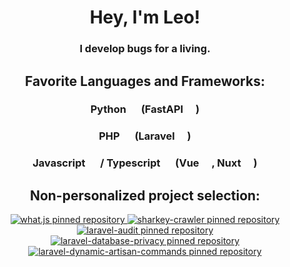 <h1 align="center">Hey, I'm Leo!</h1>
<h3 align="center">I develop bugs for a living.</h3>

<h2 align="center">Favorite Languages and Frameworks:</h2>

<h3 align="center">Python <img src="https://cdn.jsdelivr.net/gh/devicons/devicon@latest/icons/python/python-plain.svg" height="16" /> (FastAPI <img src="https://cdn.jsdelivr.net/gh/devicons/devicon@latest/icons/fastapi/fastapi-original.svg" height="16" />)</h5>
<h3 align="center">PHP <img src="https://cdn.jsdelivr.net/gh/devicons/devicon@latest/icons/php/php-original.svg" height="16" /> (Laravel <img src="https://cdn.jsdelivr.net/gh/devicons/devicon@latest/icons/laravel/laravel-original.svg" height="16" />)</h5>
<h3 align="center">Javascript <img src="https://cdn.jsdelivr.net/gh/devicons/devicon@latest/icons/javascript/javascript-plain.svg" height="16" /> / Typescript <img src="https://cdn.jsdelivr.net/gh/devicons/devicon@latest/icons/typescript/typescript-plain.svg" height="16" /> (Vue <img src="https://cdn.jsdelivr.net/gh/devicons/devicon@latest/icons/vuejs/vuejs-original.svg" height="16" />, Nuxt <img src="https://cdn.jsdelivr.net/gh/devicons/devicon@latest/icons/nuxtjs/nuxtjs-original.svg" height="16" />)</h5>

<h2 align="center">Non-personalized project selection:</h2>

<div align="center">
  <a href="https://github.com/hexafuchs/what.js">
    <img src="https://github-readme-stats.vercel.app/api/pin/?username=hexafuchs&repo=what.js&theme=dracula&show_owner=true&hide_border=true" alt="what.js pinned repository">
  </a>
  <a href="https://github.com/hexafuchs/sharkey-crawler">
    <img src="https://github-readme-stats.vercel.app/api/pin/?username=hexafuchs&repo=sharkey-crawler&theme=dracula&show_owner=true&hide_border=true" alt="sharkey-crawler pinned repository">
  </a>
</div>

<div align="center">
  <a href="https://github.com/hexafuchs/laravel-audit">
    <img src="https://github-readme-stats.vercel.app/api/pin/?username=hexafuchs&repo=laravel-audit&theme=dracula&show_owner=true&hide_border=true" alt="laravel-audit pinned repository">
  </a>
  <a href="https://github.com/hexafuchs/laravel-database-privacy">
    <img src="https://github-readme-stats.vercel.app/api/pin/?username=hexafuchs&repo=laravel-database-privacy&theme=dracula&show_owner=true&hide_border=true" alt="laravel-database-privacy pinned repository">
  </a>
</div>

<div align="center">
  <a href="https://github.com/hexafuchs/laravel-dynamic-artisan-commands">
    <img src="https://github-readme-stats.vercel.app/api/pin/?username=hexafuchs&repo=laravel-dynamic-artisan-commands&theme=dracula&show_owner=true&hide_border=true" alt="laravel-dynamic-artisan-commands pinned repository">
  </a>
</div>

<!--
**EinfachLeo/EinfachLeo** is a ✨ _special_ ✨ repository because its `README.md` (this file) appears on your GitHub profile.

Here are some ideas to get you started:

- 🔭 I’m currently working on ...
- 🌱 I’m currently learning ...
- 👯 I’m looking to collaborate on ...
- 🤔 I’m looking for help with ...
- 💬 Ask me about ...
- 📫 How to reach me: ...
- 😄 Pronouns: ...
- ⚡ Fun fact: ...
-->
